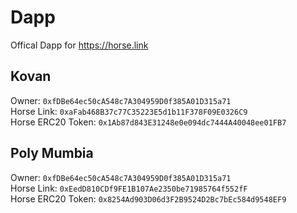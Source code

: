 # Dapp
Offical Dapp for https://horse.link

## Kovan
Owner: `0xfDBe64ec50cA548c7A304959D0f385A01D315a71`   
Horse Link: `0xaFab468B37c77C35223E5d1b11F378F09E0326C9`   
Horse ERC20 Token: `0x1Ab87d843E31248e0e094dc7444A40048ee01FB7`   

## Poly Mumbia

Owner: `0xfDBe64ec50cA548c7A304959D0f385A01D315a71`   
Horse Link:  `0xEedD810CDf9FE1B107Ae2350be71985764f552fF`  
Horse ERC20 Token: `0x8254Ad903D06d3F2B9524D2Bc7bEc584d9548EF9`  
